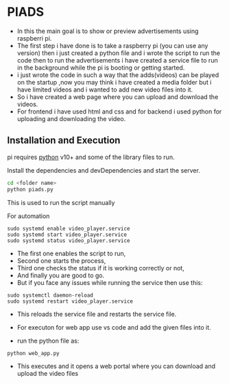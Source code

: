 # PIADS

- In this the main goal is to show or preview advertisements using raspberri pi.
- The first step i have done is to take a raspberry pi (you can use any version) then i just created a python file and i wrote the script to run the code
then to run the advertisements i have created a service file to run in the background while the pi is booting or getting started.
- i just wrote the code in such a way that the adds(videos) can be played on the startup ,now you may think i have created a media folder but i have limited videos and i wanted to add new video files into it.
- So i have created a web page where you can upload and download the videos.
- For frontend i have used html and css and for backend i used python for uploading and downloading the video.

## Installation and Execution

pi requires [python](https://python.org) v10+ and some of the library files to run.

Install the dependencies and devDependencies and start the server.

```sh
cd <folder name>
python piads.py
```
This is used to run the script manually

For automation

```ssh
sudo systemd enable video_player.service
sudo systemd start video_player.service
sudo systemd status video_player.service
```
- The first one enables the script to run,
- Second one starts the process,
- Third one checks the status if it is working correctly or not,
- And finally you are good to go.
- But if you face any issues while running the service then use this:
  
```ssh
sudo systemctl daemon-reload
sudo systemd restart video_player.service
```
- This reloads the service file and restarts the service file.

- For executon for web app use vs code and add the given files into it.
- run the python file as:

```ssh
python web_app.py
```
- This executes and it opens a web portal where you can download and upload the video files
 
